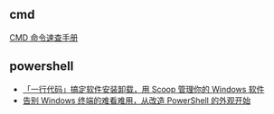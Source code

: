 ## cmd 
[CMD 命令速查手册](https://www.jb51.net/help/cmd.htm)

## powershell

- [「一行代码」搞定软件安装卸载，用 Scoop 管理你的 Windows 软件](https://sspai.com/post/52496)
- [告别 Windows 终端的难看难用，从改造 PowerShell 的外观开始](https://sspai.com/post/52496)
